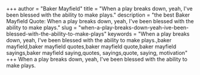 +++
author = "Baker Mayfield"
title = "When a play breaks down, yeah, I've been blessed with the ability to make plays."
description = "the best Baker Mayfield Quote: When a play breaks down, yeah, I've been blessed with the ability to make plays."
slug = "when-a-play-breaks-down-yeah-ive-been-blessed-with-the-ability-to-make-plays"
keywords = "When a play breaks down, yeah, I've been blessed with the ability to make plays.,baker mayfield,baker mayfield quotes,baker mayfield quote,baker mayfield sayings,baker mayfield saying,quotes, sayings,quote, saying, motivation"
+++
When a play breaks down, yeah, I've been blessed with the ability to make plays.
